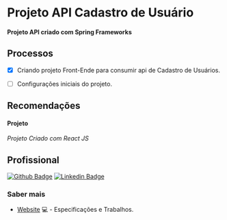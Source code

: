 # Projeto API Cadastro de Usuário
#### Projeto API criado com Spring Frameworks

## Processos
- [x] Criando projeto Front-Ende para consumir api de Cadastro de Usuários.
- [ ] Configurações iniciais do projeto.


## Recomendações
#### Projeto
*Projeto Criado com React JS*

## Profissional

[![Github Badge](https://img.shields.io/badge/-Github-000?style=flat-square&logo=Github&logoColor=white&link=https://github.com/AndersonSAndrade)](https://github.com/AndersonSAndrade)
[![Linkedin Badge](https://img.shields.io/badge/-LinkedIn-blue?style=flat-square&logo=Linkedin&logoColor=white&link=https://www.linkedin.com/in/anderson-s-andrade-59b38564/)](https://www.linkedin.com/in/anderson-s-andrade-59b38564/)

### Saber mais
- [Website](https://andersonsandrade.github.io/adsdev.github.io/) 💻 - Especificações e Trabalhos.